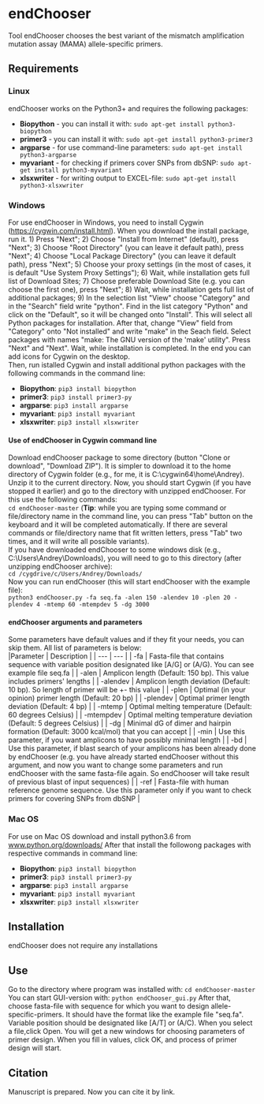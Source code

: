 # endChooser
Tool endChooser chooses the best variant of the mismatch amplification mutation assay (MAMA) allele-specific primers.

## Requirements
### Linux
endChooser works on the Python3+ and requires the following packages:
* **Biopython** - you can install it with: `sudo apt-get install python3-biopython`
* **primer3** - you can install it with: `sudo apt-get install python3-primer3`
* **argparse** - for use command-line parameters: `sudo apt-get install python3-argparse`
* **myvariant** - for checking if primers cover SNPs from dbSNP: `sudo apt-get install python3-myvariant`
* **xlsxwriter** - for writing output to EXCEL-file: `sudo apt-get install python3-xlsxwriter`

### Windows
For use endChooser in Windows, you need to install Cygwin (https://cygwin.com/install.html). When you download the install package, run it. 1) Press "Next"; 2) Choose "Install from Internet" (default), press "Next"; 3) Choose "Root Directory" (you can leave it default path), press "Next"; 4) Choose "Local Package Directory" (you can leave it default path), press "Next"; 5) Choose your proxy settings (in the most of cases, it is default "Use System Proxy Settings"); 6) Wait, while installation gets full list of Download Sites; 7) Choose preferable Download Site (e.g. you can choose the first one), press "Next"; 8) Wait, while installation gets full list of additional packages; 9) In the selection list "View" choose "Category" and in the "Search" field write "python". Find in the list category "Python" and click on the "Default", so it will be changed onto "Install". This will select all Python packages for installation. After that, change "View" field from "Category" onto "Not installed" and write "make" in the Seach field. Select packages with names "make: The GNU version of the 'make' utility". Press "Next" and "Next". Wait, while installation is completed. In the end you can add icons for Cygwin on the desktop.  
Then, run istalled Cygwin and install additional python packages with the following commands in the command line:
* **Biopython**: `pip3 install biopython`
* **primer3**: `pip3 install primer3-py`
* **argparse**: `pip3 install argparse`
* **myvariant**: `pip3 install myvariant`
* **xlsxwriter**: `pip3 install xlsxwriter`  
#### Use of endChooser in Cygwin command line
Download endChooser package to some directory (button "Clone or download", "Download ZIP"). It is simpler to download it to the home directory of Cygwin folder (e.g., for me, it is C:\cygwin64\home\Andrey\). Unzip it to the current directory. Now, you should start Cygwin (if you have stopped it earlier) and go to the directory with unzipped endChooser. For this use the following commands:  
`cd endChooser-master` (**Tip**: while you are typing some command or file/directory name in the command line, you can press "Tab" button on the keyboard and it will be completed automatically. If there are several commands or file/directory name that fit written letters, press "Tab" two times, and it will write all possible variants).  
If you have downloaded endChooser to some windows disk (e.g., C:\Users\Andrey\Downloads\), you will need to go to this directory (after unzipping endChooser archive):  
`cd /cygdrive/c/Users/Andrey/Downloads/`  
Now you can run endChooser (this will start endChooser with the example file):  
`python3 endChooser.py -fa seq.fa -alen 150 -alendev 10 -plen 20 -plendev 4 -mtemp 60 -mtempdev 5 -dg 3000`  
#### endChooser arguments and parameters
Some parameters have default values and if they fit your needs, you can skip them. All list of parameters is below:  
|Parameter | Description |
| --- | --- |
| -fa | Fasta-file that contains sequence with variable position designated like [A/G] or (A/G). You can see example file seq.fa |
| -alen | Amplicon length (Default: 150 bp). This value includes primers' lengths |
| -alendev | Amplicon length deviation (Default: 10 bp). So length of primer will be +- this value |
| -plen | Optimal (in your opinion) primer length (Default: 20 bp) |
| -plendev | Optimal primer length deviation (Default: 4 bp) |
| -mtemp | Optimal melting temperature (Default: 60 degrees Celsius) |
| -mtempdev | Optimal melting temperature deviation (Default: 5 degrees Celsius) |
| -dg | Minimal dG of dimer and hairpin formation (Default: 3000 kcal/mol) that you can accept |
| -min | Use this parameter, if you want amplicons to have possibly minimal length |
| -bd | Use this parameter, if blast search of your amplicons has been already done by endChooser (e.g. you have already started endChooser without this argument, and now you want to change some parameters and run endChooser with the same fasta-file again. So endChooser will take result of previous blast of input sequences) |
| -ref | Fasta-file with human reference genome sequence. Use this parameter only if you want to check primers for covering SNPs from dbSNP |

### Mac OS
For use on Mac OS download and install python3.6 from www.python.org/downloads/
After that install the followong packages with respective commands in command line:
* **Biopython**: `pip3 install biopython`
* **primer3**: `pip3 install primer3-py`
* **argparse**: `pip3 install argparse`
* **myvariant**: `pip3 install myvariant`
* **xlsxwriter**: `pip3 install xlsxwriter`

## Installation
endChooser does not require any installations

## Use
Go to the directory where program was installed with:
`cd endChooser-master`
You can start GUI-version with:
`python endChooser_gui.py`
After that, choose fasta-file with sequence for which you want to design allele-specific-primers. It should have the format like the example file "seq.fa". Variable position should be designated like [A/T] or (A/C). When you select a file,click Open. You will get a new windows for choosing parameters of primer design. When you fill in values, click OK, and process of primer design will start.
## Citation
Manuscript is prepared. Now you can cite it by link.
